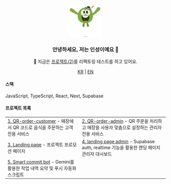 <div align="center"> 
  <a href="https://inseong-landing-page.vercel.app/" alt="페이지 이동" target="_blank">
    <img src="./src/WeTransfer.gif" width="100"> 
  </a>
  <h3>안녕하세요, 저는 인성이예요 👋</h3> 
  <p>🔧 지금은 <a href="https://github.com/inseong01/QR-order-admin">프로젝트(2)</a>를 리팩토링 테스트를 하고 있어요.</p>

  <p align="center"> 
    <a href="README.md"><span>KR</span></a>
  | <a href="README_EN.md"><span>EN</span></a>
  </p> 
  
  <h4 align="left">스택</h4>
  <p align="left">JavaScript, TypeScript, React, Next, Supabase</p>
  
  <h4 align="left">프로젝트 목록</h4>
  <table align="center"> 
    <tr> 
      <td>
        <a href="https://github.com/inseong01/QR-order-customer"  target="_blank">1. QR-order-customer</a> 
        - 매장에서 QR 코드로 음식을 주문하는 고객 전용 서비스 
      </td> 
      <td>
        <a href="https://github.com/inseong01/QR-order-admin" target="_blank">2. QR-order-admin</a> 
        - QR 주문을 처리하고 매장을 사용자 맞춤으로 설정하는 관리자 전용 서비스
      </td> 
    </tr> 
    <tr> 
      <td> 
        <a href="https://github.com/inseong01/landing-page" target="_blank">3. Landing page</a> 
        - 프로젝트 프로모션 페이지
      </td> 
      <td>
        <a href="https://github.com/inseong01/landing-page-admin-dashboard" target="_blank">4. landing page admin</a>
         - Supabase auth, realtime 기능을 활용한 랜딩 페이지 관리자 대시보드
      </td>  
    </tr> 
    <tr> 
      <td>
        <a href="https://github.com/inseong01/smart-commit-bot" target="_blank">5. Smart commit bot</a> 
        - Gemini를 활용한 작업 내역 요약 및 푸시 자동화 스크립트
      </td> 
      <td>
      </td>
    </tr> 
  </table>
</div>
